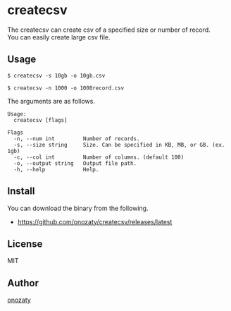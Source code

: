 # createcsv

The createcsv can create csv of a specified size or number of record.  
You can easily create large csv file.

## Usage

```
$ createcsv -s 10gb -o 10gb.csv
```

```
$ createcsv -n 1000 -o 1000record.csv
```
 
The arguments are as follows.

```
Usage:
  createcsv [flags]

Flags
  -n, --num int         Number of records.
  -s, --size string     Size. Can be specified in KB, MB, or GB. (ex. 1gb)
  -c, --col int         Number of columns. (default 100)
  -o, --output string   Output file path.
  -h, --help            Help.
```

## Install

You can download the binary from the following.

* https://github.com/onozaty/createcsv/releases/latest

## License

MIT

## Author

[onozaty](https://github.com/onozaty)
